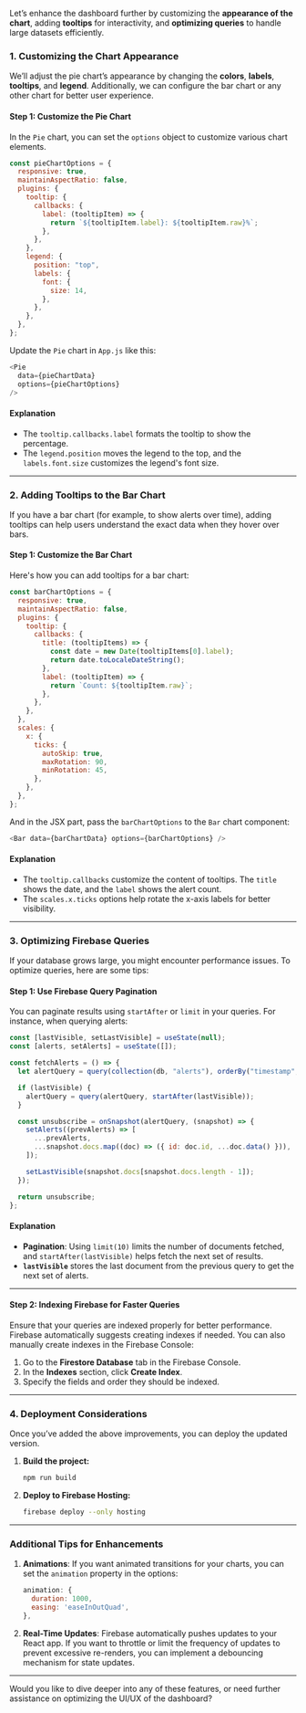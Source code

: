 Let’s enhance the dashboard further by customizing the **appearance of the chart**, adding **tooltips** for interactivity, and **optimizing queries** to handle large datasets efficiently.

### **1. Customizing the Chart Appearance**

We’ll adjust the pie chart’s appearance by changing the **colors**, **labels**, **tooltips**, and **legend**. Additionally, we can configure the bar chart or any other chart for better user experience.

#### **Step 1: Customize the Pie Chart**

In the `Pie` chart, you can set the `options` object to customize various chart elements.

```javascript
const pieChartOptions = {
  responsive: true,
  maintainAspectRatio: false,
  plugins: {
    tooltip: {
      callbacks: {
        label: (tooltipItem) => {
          return `${tooltipItem.label}: ${tooltipItem.raw}%`;
        },
      },
    },
    legend: {
      position: "top",
      labels: {
        font: {
          size: 14,
        },
      },
    },
  },
};
```

Update the `Pie` chart in `App.js` like this:

```javascript
<Pie
  data={pieChartData}
  options={pieChartOptions}
/>
```

#### **Explanation**
- The `tooltip.callbacks.label` formats the tooltip to show the percentage.
- The `legend.position` moves the legend to the top, and the `labels.font.size` customizes the legend's font size.

---

### **2. Adding Tooltips to the Bar Chart**

If you have a bar chart (for example, to show alerts over time), adding tooltips can help users understand the exact data when they hover over bars.

#### **Step 1: Customize the Bar Chart**

Here's how you can add tooltips for a bar chart:

```javascript
const barChartOptions = {
  responsive: true,
  maintainAspectRatio: false,
  plugins: {
    tooltip: {
      callbacks: {
        title: (tooltipItems) => {
          const date = new Date(tooltipItems[0].label);
          return date.toLocaleDateString();
        },
        label: (tooltipItem) => {
          return `Count: ${tooltipItem.raw}`;
        },
      },
    },
  },
  scales: {
    x: {
      ticks: {
        autoSkip: true,
        maxRotation: 90,
        minRotation: 45,
      },
    },
  },
};
```

And in the JSX part, pass the `barChartOptions` to the `Bar` chart component:

```javascript
<Bar data={barChartData} options={barChartOptions} />
```

#### **Explanation**
- The `tooltip.callbacks` customize the content of tooltips. The `title` shows the date, and the `label` shows the alert count.
- The `scales.x.ticks` options help rotate the x-axis labels for better visibility.

---

### **3. Optimizing Firebase Queries**

If your database grows large, you might encounter performance issues. To optimize queries, here are some tips:

#### **Step 1: Use Firebase Query Pagination**

You can paginate results using `startAfter` or `limit` in your queries. For instance, when querying alerts:

```javascript
const [lastVisible, setLastVisible] = useState(null);
const [alerts, setAlerts] = useState([]);

const fetchAlerts = () => {
  let alertQuery = query(collection(db, "alerts"), orderBy("timestamp", "desc"), limit(10));

  if (lastVisible) {
    alertQuery = query(alertQuery, startAfter(lastVisible));
  }

  const unsubscribe = onSnapshot(alertQuery, (snapshot) => {
    setAlerts((prevAlerts) => [
      ...prevAlerts,
      ...snapshot.docs.map((doc) => ({ id: doc.id, ...doc.data() })),
    ]);

    setLastVisible(snapshot.docs[snapshot.docs.length - 1]);
  });

  return unsubscribe;
};
```

#### **Explanation**
- **Pagination**: Using `limit(10)` limits the number of documents fetched, and `startAfter(lastVisible)` helps fetch the next set of results.
- **`lastVisible`** stores the last document from the previous query to get the next set of alerts.

---

#### **Step 2: Indexing Firebase for Faster Queries**

Ensure that your queries are indexed properly for better performance. Firebase automatically suggests creating indexes if needed. You can also manually create indexes in the Firebase Console:

1. Go to the **Firestore Database** tab in the Firebase Console.
2. In the **Indexes** section, click **Create Index**.
3. Specify the fields and order they should be indexed.

---

### **4. Deployment Considerations**

Once you’ve added the above improvements, you can deploy the updated version.

1. **Build the project:**
   ```bash
   npm run build
   ```

2. **Deploy to Firebase Hosting:**
   ```bash
   firebase deploy --only hosting
   ```

---

### **Additional Tips for Enhancements**

1. **Animations**: If you want animated transitions for your charts, you can set the `animation` property in the options:
    ```javascript
    animation: {
      duration: 1000,
      easing: 'easeInOutQuad',
    },
    ```

2. **Real-Time Updates**: Firebase automatically pushes updates to your React app. If you want to throttle or limit the frequency of updates to prevent excessive re-renders, you can implement a debouncing mechanism for state updates.

---

Would you like to dive deeper into any of these features, or need further assistance on optimizing the UI/UX of the dashboard?
